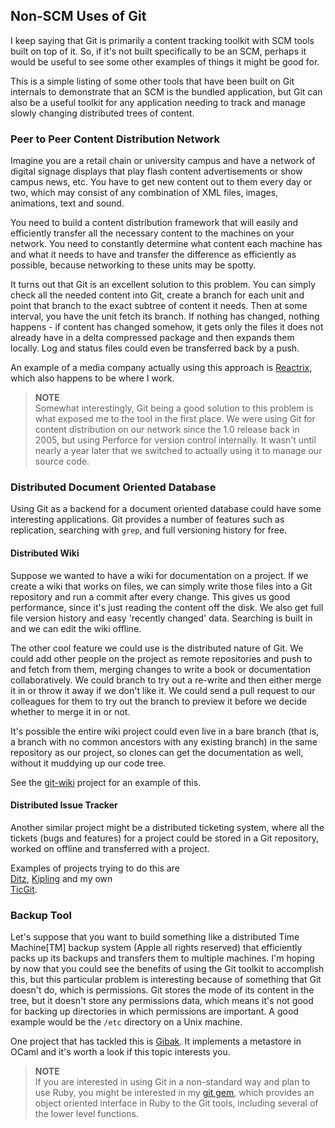 <!--
SPDX-FileCopyrightText: 2008 Geoffrey Grosenbach <boss@topfunky.com>
SPDX-FileCopyrightText: 2008 Scott Chacon <schacon@gmail.com>

SPDX-License-Identifier: CC-BY-SA-3.0
-->

## Non-SCM Uses of Git

I keep saying that Git is primarily a content tracking toolkit with SCM tools built on top of it. So, if it's not built specifically to be an SCM, perhaps it would be useful to see some other examples of things it might be good for.

This is a simple listing of some other tools that have been built on Git internals to demonstrate that an SCM is the bundled application, but Git can also be a useful toolkit for any application needing to track and manage slowly changing distributed trees of content.

### Peer to Peer Content Distribution Network

Imagine you are a retail chain or university campus and have a network of digital signage displays that play flash content advertisements or show campus news, etc. You have to get new content out to them every day or two, which may consist of any combination of XML files, images, animations, text and sound.

You need to build a content distribution framework that will easily and efficiently transfer all the necessary content to the machines on your network. You need to constantly determine what content each machine has and what it needs to have and transfer the difference as efficiently as possible, because networking to these units may be spotty.

It turns out that Git is an excellent solution to this problem. You can simply check all the needed content into Git, create a branch for each unit and point that branch to the exact subtree of content it needs. Then at some interval, you have the unit fetch its branch. If nothing has changed, nothing happens - if content has changed somehow, it gets only the files it does not already have in a delta compressed package and then expands them locally. Log and status files could even be transferred back by a push.

An example of a media company actually using this approach is [Reactrix](http://reactrix.com/), which also happens to be where I work.

> **NOTE** \
Somewhat interestingly, Git being a good solution to this problem is what exposed me to the tool in the first place. We were using Git for content distribution on our network since the 1.0 release back in 2005, but using Perforce for version control internally. It wasn't until nearly a year later that we switched to actually using it to manage our source code.

### Distributed Document Oriented Database

Using Git as a backend for a document oriented database could have some interesting applications. Git provides a number of features such as replication, searching with `grep`, and full versioning history for free.

#### Distributed Wiki

Suppose we wanted to have a wiki for documentation on a project. If we create a wiki that works on files, we can simply write those files into a Git repository and run a commit after every change. This gives us good performance, since it's just reading the content off the disk. We also get full file version history and easy 'recently changed' data. Searching is built in and we can edit the wiki offline.

The other cool feature we could use is the distributed nature of Git. We could add other people on the project as remote repositories and push to and fetch from them, merging changes to write a book or documentation collaboratively. We could branch to try out a re-write and then either merge it in or throw it away if we don't like it. We could send a pull request to our colleagues for them to try out the branch to preview it before we decide whether to merge it in or not.

It's possible the entire wiki project could even live in a bare branch (that is, a branch with no common ancestors with any existing branch) in the same repository as our project, so clones can get the documentation as well, without it muddying up our code tree.

See the [git-wiki](http://github.com/al3x/git-wiki/tree/master) project for an example of this.

#### Distributed Issue Tracker

Another similar project might be a distributed ticketing system, where all the tickets (bugs and features) for a project could be stored in a Git repository, worked on offline and transferred with a project.

Examples of projects trying to do this are\
[Ditz](http://ditz.rubyforge.org/), [Kipling](http://gitorious.org/projects/kipling) and my own\
[TicGit](http://github.com/schacon/ticgit/wikis).

### Backup Tool

Let's suppose that you want to build something like a distributed Time Machine\[TM\] backup system (Apple all rights reserved) that efficiently packs up its backups and transfers them to multiple machines. I'm hoping by now that you could see the benefits of using the Git toolkit to accomplish this, but this particular problem is interesting because of something that Git doesn't do, which is permissions. Git stores the mode of its content in the tree, but it doesn't store any permissions data, which means it's not good for backing up directories in which permissions are important. A good example would be the `/etc` directory on a Unix machine.

One project that has tackled this is [Gibak](http://eigenclass.org/hiki/gibak-backup-system-introduction). It implements a metastore in OCaml and it's worth a look if this topic interests you.

> **NOTE** \
If you are interested in using Git in a non-standard way and plan to use Ruby, you might be interested in my [git gem](http://jointheconversation.org/rubygit/), which provides an object oriented interface in Ruby to the Git tools, including several of the lower level functions.
